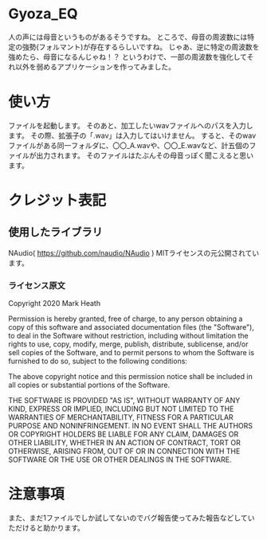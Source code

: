 # Gyoza_EQ
人の声には母音というものがあるそうですね。
ところで、母音の周波数には特定の強勢(フォルマント)が存在するらしいですね。
じゃあ、逆に特定の周波数を強めたら、母音になるんじゃね！？
というわけで、一部の周波数を強化してそれ以外を弱めるアプリケーションを作ってみました。


# 使い方
ファイルを起動します。
そのあと、加工したいwavファイルへのパスを入力します。
その際、拡張子の「.wav」は入力してはいけません。
すると、そのwavファイルがある同一フォルダに、〇〇_A.wavや、〇〇_E.wavなど、計五個のファイルが出力されます。
そのファイルはたぶんその母音っぽく聞こえると思います。

# クレジット表記
## 使用したライブラリ
NAudio( https://github.com/naudio/NAudio )
MITライセンスの元公開されています。
### ライセンス原文

Copyright 2020 Mark Heath

Permission is hereby granted, free of charge, to any person obtaining a copy of this software and associated documentation files (the "Software"), to deal in the Software without restriction, including without limitation the rights to use, copy, modify, merge, publish, distribute, sublicense, and/or sell copies of the Software, and to permit persons to whom the Software is furnished to do so, subject to the following conditions:

The above copyright notice and this permission notice shall be included in all copies or substantial portions of the Software.

THE SOFTWARE IS PROVIDED "AS IS", WITHOUT WARRANTY OF ANY KIND, EXPRESS OR IMPLIED, INCLUDING BUT NOT LIMITED TO THE WARRANTIES OF MERCHANTABILITY, FITNESS FOR A PARTICULAR PURPOSE AND NONINFRINGEMENT. IN NO EVENT SHALL THE AUTHORS OR COPYRIGHT HOLDERS BE LIABLE FOR ANY CLAIM, DAMAGES OR OTHER LIABILITY, WHETHER IN AN ACTION OF CONTRACT, TORT OR OTHERWISE, ARISING FROM, OUT OF OR IN CONNECTION WITH THE SOFTWARE OR THE USE OR OTHER DEALINGS IN THE SOFTWARE.

# 注意事項
また、まだ1ファイルでしか試してないのでバグ報告使ってみた報告などしていただけると助かります。
